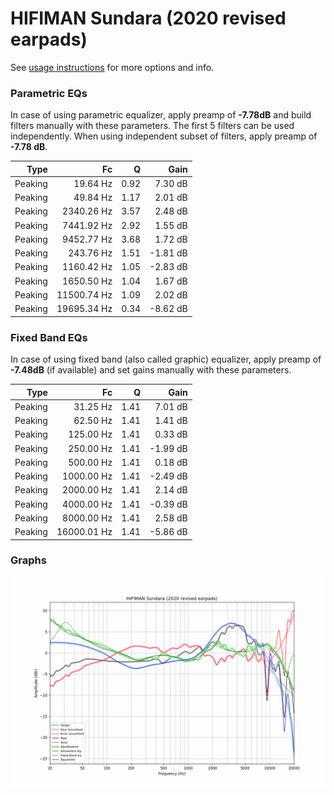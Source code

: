 # HIFIMAN Sundara (2020 revised earpads)
See [usage instructions](https://github.com/jaakkopasanen/AutoEq#usage) for more options and info.

### Parametric EQs
In case of using parametric equalizer, apply preamp of **-7.78dB** and build filters manually
with these parameters. The first 5 filters can be used independently.
When using independent subset of filters, apply preamp of **-7.78 dB**.

| Type    | Fc          |    Q | Gain     |
|--------:|------------:|-----:|---------:|
| Peaking | 19.64 Hz    | 0.92 | 7.30 dB  |
| Peaking | 49.84 Hz    | 1.17 | 2.01 dB  |
| Peaking | 2340.26 Hz  | 3.57 | 2.48 dB  |
| Peaking | 7441.92 Hz  | 2.92 | 1.55 dB  |
| Peaking | 9452.77 Hz  | 3.68 | 1.72 dB  |
| Peaking | 243.76 Hz   | 1.51 | -1.81 dB |
| Peaking | 1160.42 Hz  | 1.05 | -2.83 dB |
| Peaking | 1650.50 Hz  | 1.04 | 1.67 dB  |
| Peaking | 11500.74 Hz | 1.09 | 2.02 dB  |
| Peaking | 19695.34 Hz | 0.34 | -8.62 dB |

### Fixed Band EQs
In case of using fixed band (also called graphic) equalizer, apply preamp of **-7.48dB**
(if available) and set gains manually with these parameters.

| Type    | Fc          |    Q | Gain     |
|--------:|------------:|-----:|---------:|
| Peaking | 31.25 Hz    | 1.41 | 7.01 dB  |
| Peaking | 62.50 Hz    | 1.41 | 1.41 dB  |
| Peaking | 125.00 Hz   | 1.41 | 0.33 dB  |
| Peaking | 250.00 Hz   | 1.41 | -1.99 dB |
| Peaking | 500.00 Hz   | 1.41 | 0.18 dB  |
| Peaking | 1000.00 Hz  | 1.41 | -2.49 dB |
| Peaking | 2000.00 Hz  | 1.41 | 2.14 dB  |
| Peaking | 4000.00 Hz  | 1.41 | -0.39 dB |
| Peaking | 8000.00 Hz  | 1.41 | 2.58 dB  |
| Peaking | 16000.01 Hz | 1.41 | -5.86 dB |

### Graphs
![](./HIFIMAN%20Sundara%20(2020%20revised%20earpads).png)